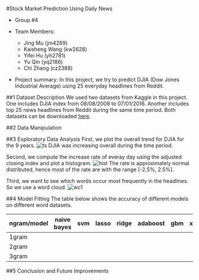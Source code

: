 #Stock Market Prediction Using Daily News
+ Group #4
+ Team Members:
  + Jing Mu (jm4269)
  + Kaisheng Wang (kw2628)
  + Yifei Hu (yh2781)
  + Yu Qin (yq2186)
  + Chi Zhang (cz2388)
  
+ Project summary: In this project, we try to predict DJIA (Dow Jones Industrial Average) using 25 everyday headlines from Reddit.

##1 Dataset Description
We used two datasets from Kaggle in this project. One includes DJIA index from 08/08/2008 to 07/01/2016. Another includes top 25 news headlines from Reddit during the same time period. Both datasets can be downloaded [here](https://www.kaggle.com/aaron7sun/stocknews/downloads/stocknews.zip).

##2 Data Manipulation

##3 Exploratory Data Analysis
First, we plot the overall trend for DJIA for the 9 years.
![ts](https://github.com/TZstatsADS/Fall2016-proj5-proj5-grp4/blob/master/figs/ts1.png)
DJIA was increasing overall during the time period.

Second, we compute the increase rate of everay day using the adjusted closing index and plot a histogram.
![hist](https://github.com/TZstatsADS/Fall2016-proj5-proj5-grp4/blob/master/figs/hist1.png)
The rate is approximately normal distributed, hence most of the rate are with the range [-2.5%, 2.5%].

Third, we want to see which words occur most frequently in the headlines. So we use a word cloud.
![wc1](https://github.com/TZstatsADS/Fall2016-proj5-proj5-grp4/blob/master/figs/wc1.png)

##4 Model Fitting
The table below shows the accuracy of different models on different word datasets.

ngram/model | naive bayes | svm | lasso | ridge | adaboost | gbm | xgboost | random forest | var | logistic regression
------------|-------------|-----|-------|-------|----------|-----|---------|---------------|-----|--------------------
1gram       |  
2gram       |
3gram       |  

##5 Conclusion and Future Improvements
